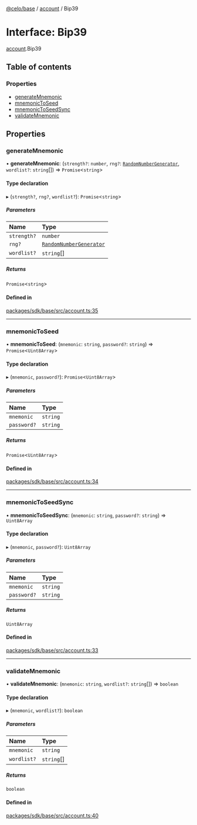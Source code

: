 [@celo/base](../README.md) / [account](../modules/account.md) / Bip39

# Interface: Bip39

[account](../modules/account.md).Bip39

## Table of contents

### Properties

- [generateMnemonic](account.Bip39.md#generatemnemonic)
- [mnemonicToSeed](account.Bip39.md#mnemonictoseed)
- [mnemonicToSeedSync](account.Bip39.md#mnemonictoseedsync)
- [validateMnemonic](account.Bip39.md#validatemnemonic)

## Properties

### generateMnemonic

• **generateMnemonic**: (`strength?`: `number`, `rng?`: [`RandomNumberGenerator`](../modules/account.md#randomnumbergenerator), `wordlist?`: `string`[]) => `Promise`\<`string`\>

#### Type declaration

▸ (`strength?`, `rng?`, `wordlist?`): `Promise`\<`string`\>

##### Parameters

| Name | Type |
| :------ | :------ |
| `strength?` | `number` |
| `rng?` | [`RandomNumberGenerator`](../modules/account.md#randomnumbergenerator) |
| `wordlist?` | `string`[] |

##### Returns

`Promise`\<`string`\>

#### Defined in

[packages/sdk/base/src/account.ts:35](https://github.com/celo-org/developer-tooling/blob/master/packages/sdk/base/src/account.ts#L35)

___

### mnemonicToSeed

• **mnemonicToSeed**: (`mnemonic`: `string`, `password?`: `string`) => `Promise`\<`Uint8Array`\>

#### Type declaration

▸ (`mnemonic`, `password?`): `Promise`\<`Uint8Array`\>

##### Parameters

| Name | Type |
| :------ | :------ |
| `mnemonic` | `string` |
| `password?` | `string` |

##### Returns

`Promise`\<`Uint8Array`\>

#### Defined in

[packages/sdk/base/src/account.ts:34](https://github.com/celo-org/developer-tooling/blob/master/packages/sdk/base/src/account.ts#L34)

___

### mnemonicToSeedSync

• **mnemonicToSeedSync**: (`mnemonic`: `string`, `password?`: `string`) => `Uint8Array`

#### Type declaration

▸ (`mnemonic`, `password?`): `Uint8Array`

##### Parameters

| Name | Type |
| :------ | :------ |
| `mnemonic` | `string` |
| `password?` | `string` |

##### Returns

`Uint8Array`

#### Defined in

[packages/sdk/base/src/account.ts:33](https://github.com/celo-org/developer-tooling/blob/master/packages/sdk/base/src/account.ts#L33)

___

### validateMnemonic

• **validateMnemonic**: (`mnemonic`: `string`, `wordlist?`: `string`[]) => `boolean`

#### Type declaration

▸ (`mnemonic`, `wordlist?`): `boolean`

##### Parameters

| Name | Type |
| :------ | :------ |
| `mnemonic` | `string` |
| `wordlist?` | `string`[] |

##### Returns

`boolean`

#### Defined in

[packages/sdk/base/src/account.ts:40](https://github.com/celo-org/developer-tooling/blob/master/packages/sdk/base/src/account.ts#L40)
